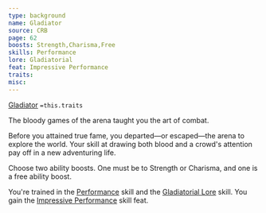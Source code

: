 ```yaml
---
type: background
name: Gladiator 
source: CRB
page: 62
boosts: Strength,Charisma,Free
skills: Performance
lore: Gladiatorial
feat: Impressive Performance
traits: 
misc: 
---
```


[Gladiator](###%20Gladiator)
`=this.traits`


The bloody games of the arena taught you the art of combat.

Before you attained true fame, you departed—or escaped—the arena to explore the world. Your skill at drawing both blood and a crowd's attention pay off in a new adventuring life.

Choose two ability boosts. One must be to Strength or Charisma, and one is a free ability boost.

You're trained in the [Performance](Performance) skill and the [Gladiatorial Lore](Gladiatorial%20Lore) skill. You gain the [Impressive Performance](Impressive%20Performance) skill feat.

